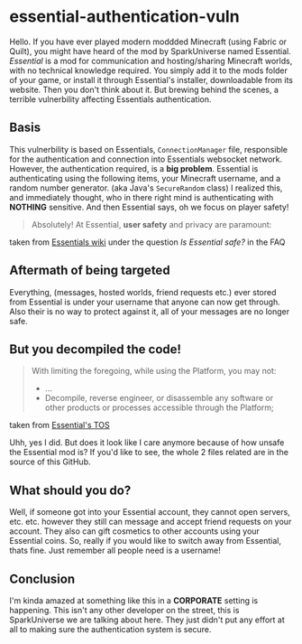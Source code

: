 # essential-authentication-vuln
Hello. If you have ever played modern moddded Minecraft (using Fabric or Quilt), you might have heard of the mod by SparkUniverse named Essential. *Essential* is a mod for communication and hosting/sharing Minecraft worlds, with no technical knowledge required. You simply add it to the mods folder of your game, or install it through Essential's installer, downloadable from its website. Then you don't think about it. But brewing behind the scenes, a terrible vulnerbility affecting Essentials authentication.

## Basis
This vulnerbility is based on Essentials, `ConnectionManager` file, responsible for the authentication and connection into Essentials websocket network. However, the authentication required, is a **big problem**. Essential is authenticating using the following items, your Minecraft username, and a random number generator. (aka Java's `SecureRandom` class) I realized this, and immediately thought, who in there right mind is authenticating with **NOTHING** sensitive. And then Essential says, oh we focus on player safety!

> Absolutely! At Essential, **user safety** and privacy are paramount:

taken from [Essentials wiki](https://sparkuniverse.notion.site/ESSENTIAL-Wiki-189ca7f703c6449e802ef1429070fa4e) under the question *Is Essential safe?* in the FAQ

## Aftermath of being targeted
Everything, (messages, hosted worlds, friend requests etc.) ever stored from Essential is under your username that anyone can now get through. Also their is no way to protect against it, all of your messages are no longer safe.

## But you decompiled the code!

> With limiting the foregoing, while using the Platform, you may not:
> - ...
> - Decompile, reverse engineer, or disassemble any software or other products or processes accessible through the Platform;

taken from [Essential's TOS](https://essential.gg/terms-of-use)

Uhh, yes I did. But does it look like I care anymore because of how unsafe the Essential mod is? If you'd like to see, the whole 2 files related are in the source of this GitHub.

## What should you do?
Well, if someone got into your Essential account, they cannot open servers, etc. etc. however they still can message and accept friend requests on your account. They also can gift cosmetics to other accounts using your Essential coins. So, really if you would like to switch away from Essential, thats fine. Just remember all people need is a username!

## Conclusion
I'm kinda amazed at something like this in a **CORPORATE** setting is happening. This isn't any other developer on the street, this is SparkUniverse we are talking about here. They just didn't put any effort at all to making sure the authentication system is secure.
